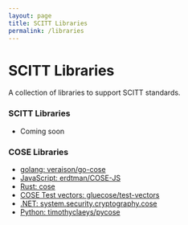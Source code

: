 ```yaml
---
layout: page
title: SCITT Libraries
permalink: /libraries
---
```

# SCITT Libraries

A collection of libraries to support SCITT standards.

### SCITT Libraries

- Coming soon

### COSE Libraries
- [golang: veraison/go-cose](https://github.com/veraison/go-cose)
- [JavaScript: erdtman/COSE-JS](https://github.com/erdtman/COSE-JS)
- [Rust: cose](https://crates.io/crates/cose)
- [COSE Test vectors: gluecose/test-vectors](https://github.com/gluecose/test-vectors)
- [.NET: system.security.cryptography.cose](https://learn.microsoft.com/en-us/dotnet/api/system.security.cryptography.cose)
- [Python: timothyclaeys/pycose](https://github.com/timothyclaeys/pycose)
